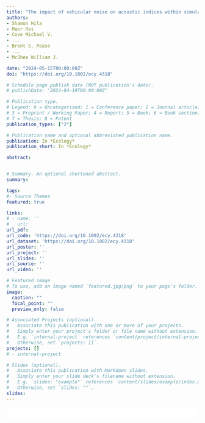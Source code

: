 ```yaml
---
title: "The impact of vehicular noise on acoustic indices within simulated bird assemblage soundscapes"
authors:
- Shamon Hila  
- Maor Roi
- Cove Michael V.  
- ... 
- Brent S. Pease
- ...
- McShea William J.

date: "2024-05-15T00:00:00Z"
doi: "https://doi.org/10.1002/ecy.4318"

# Schedule page publish date (NOT publication's date).
# publishDate: "2024-04-19T00:00:00Z"

# Publication type.
# Legend: 0 = Uncategorized; 1 = Conference paper; 2 = Journal article;
# 3 = Preprint / Working Paper; 4 = Report; 5 = Book; 6 = Book section;
# 7 = Thesis; 8 = Patent
publication_types: ["2"]

# Publication name and optional abbreviated publication name.
publication: In *Ecology*
publication_short: In *Ecology*

abstract: 


# Summary. An optional shortened abstract.
summary:

tags:
#- Source Themes
featured: true

links:
# - name: ''
#   url: 
url_pdf: 
url_code: 'https://doi.org/10.1002/ecy.4318'
url_dataset: 'https://doi.org/10.1002/ecy.4318'
url_poster: ''
url_project: ''
url_slides: ''
url_source: ''
url_video: ''

# Featured image
# To use, add an image named `featured.jpg/png` to your page's folder. 
image:
  caption: ""
  focal_point: ""
  preview_only: false

# Associated Projects (optional).
#   Associate this publication with one or more of your projects.
#   Simply enter your project's folder or file name without extension.
#   E.g. `internal-project` references `content/project/internal-project/index.md`.
#   Otherwise, set `projects: []`.
projects: []
# - internal-project

# Slides (optional).
#   Associate this publication with Markdown slides.
#   Simply enter your slide deck's filename without extension.
#   E.g. `slides: "example"` references `content/slides/example/index.md`.
#   Otherwise, set `slides: ""`.
slides:
---
```


<html>
  <style>
    section {
        background: white;
        color: black;
        border-radius: 1em;
        padding: 1em;
        left: 50% }
    #inner {
        display: inline-block;
        display: flex;
        align-items: center;
        justify-content: center }
  </style>
  <section>
    <div id="inner">
      <script type='text/javascript' src='https://d1bxh8uas1mnw7.cloudfront.net/assets/embed.js'></script>
        <span style="float:left"; 
          class="__dimensions_badge_embed__" 
          data-doi="10.1002/ecy.4318" 
          data-hide-zero-citations="true" 
          data-legend="always">
        </span>
      <script async src="https://badge.dimensions.ai/badge.js" charset="utf-8"></script>
        <div  style="float:right"; 
          data-link-target="_blank" 
          data-badge-details="right" 
          data-badge-type="medium-donut"
          data-doi="10.1002/ecy.4318"   
          data-condensed="true" 
          data-hide-no-mentions="true" 
          class="altmetric-embed">
        </div>
    </div>
    <div id="inner">
    <span class="__dimensions_badge_embed__" data-doi="10.1002/ecy.4318"></span>
    <script async src="https://badge.dimensions.ai/badge.js" charset="utf-8"></script>
    </div>
  </section>